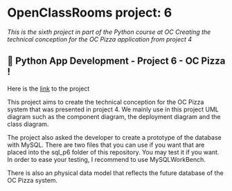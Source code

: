 # OpenClassRooms project: 6
*This is the sixth project in part of the Python course at OC*
*Creating the technical conception for the OC Pizza application from project 4*

## :snake: Python App Development - Project 6 - OC Pizza !

Here is the [link](https://github.com/jonathanreveille/project6_OC.git) to the project

This project aims to create the technical conception for the OC Pizza system 
that was presented in project 4. We mainly use in this project UML diagram such
as the component diagram, the deployment diagram and the class diagram.

The project also asked the developer to create a prototype of the database
with MySQL. There are two files that you can use if you want that are 
placed into the sql_p6 folder of this repository. You may test it if you want.
In order to ease your testing, I recommend to use MySQLWorkBench.

There is also an physical data model that reflects the future database of
the OC Pizza system.